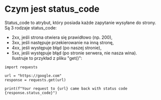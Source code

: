 # Czym jest status_code  
Status_code to atrybut, który posiada każde zapytanie wysyłane do strony.  Są 3 rodzaje status_code:  
- 2xx, jeśli strona otwiera się prawidłowo (np. 200),  
- 3xx, jeśli następuje przekierowanie na inną stronę,  
- 4xx, jeśli występuje błąd (po naszej stronie),  
- 5xx, jeśli występuje błąd (po stronie serwera, nie nasza wina).  
Ilustruje to przykład z pliku "get()":

```
import requests

url = "https://google.com"
response = requests.get(url)

print(f"Your request to {url} came back with status code {response.status_code}")
```

